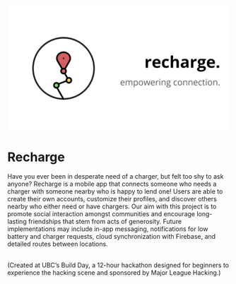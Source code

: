 ![Recharge Cover](recharge_cover.png)
<br/>

# Recharge

Have you ever been in desperate need of a charger, but felt too shy to ask anyone? Recharge is a mobile app that connects someone who needs a charger with someone nearby who is happy to lend one! Users are able to create their own accounts, customize their profiles, and discover others nearby who either need or have chargers. Our aim with this project is to promote social interaction amongst communities and encourage long-lasting friendships that stem from acts of generosity. Future implementations may include in-app messaging, notifications for low battery and charger requests, cloud synchronization with Firebase, and detailed routes between locations.
<br/><br/>

(Created at UBC’s Build Day, a 12-hour hackathon designed for beginners to experience the hacking scene and sponsored by Major League Hacking.)